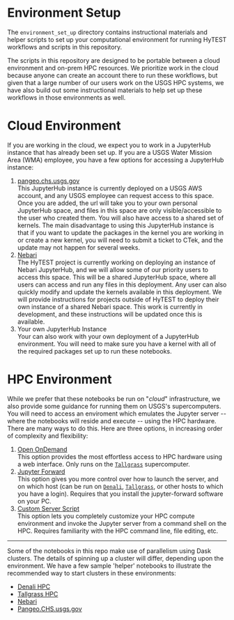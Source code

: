 # Environment Setup

The `environment_set_up` directory contains instructional materials and helper scripts to set 
up your computational environment for running HyTEST workflows and scripts in this repository.

The scripts in this repository are designed to be portable between a cloud environment and 
on-prem HPC resources. We prioritize work in the cloud because anyone can create an account 
there to run these workflows, but given that a large number of our users work on the USGS HPC 
systems, we have also build out some instructional materials to help set up these workflows 
in those environments as well.

# Cloud Environment

If you are working in the cloud, we expect you to work in a JupyterHub instance that has 
already been set up. If you are a USGS Water Mission Area (WMA) employee, you have a few 
options for accessing a JupyterHub instance:
1) [pangeo.chs.usgs.gov](QuickStart-Cloud-pangeoCHS.md)<br>
   This JupyterHub instance is currently deployed on a USGS AWS account, and any USGS employee 
   can request access to this space. Once you are added, the url will take you to your own 
   personal JupyterHub space, and files in this space are only visible/accessible to the user 
   who created them. You will also have access to a shared set of kernels. The main disadvantage 
   to using this JupyterHub instance is that if you want to update the packages in the kernel 
   you are working in or create a new kernel, you will need to submit a ticket to CTek, and 
   the update may not happen for several weeks.
2) [Nebari](QuickStart-Cloud-Nebari.md)<br>
   The HyTEST project is currently working on deploying an instance of Nebari JupyterHub, and 
   we will allow some of our priority users to access this space. This will be a shared 
   JupyterHub space, where all users can access and run any files in this deployment. Any 
   user can also quickly modify and update the kernels available in this deployment. We will 
   provide instructions for projects outside of HyTEST to deploy their own instance of a 
   shared Nebari space. This work is currently in development, and these instructions will 
   be updated once this is available.
3) Your own JupyterHub Instance<br>
   Your can also work with your own deployment of a JupyterHub environment. You will need to 
   make sure you have a kernel with all of the required packages set up to run these notebooks.


# HPC Environment

While we prefer that these notebooks be run on "_cloud_" infrastructure, we also provide some guidance for running them on USGS's supercomputers. You will need to access an enviroment which emulates the Jupyter server -- where the notebooks will reside and execute -- using the HPC hardware. There are many ways to do this. Here are three options, in increasing order of complexity and flexibility:

1) [Open OnDemand](OpenOnDemand.md)<br>
   This option provides the most effortless access to HPC hardware using a web interface. Only runs on the [`Tallgrass`](https://hpcportal.cr.usgs.gov/hpc-user-docs/supercomputers/tallgrass.html) supercomputer.
2) [Jupyter Forward](JupyterForward.md)<br>
   This option gives you more control over how to launch the server, and on which host (can be
   run on [`Denali`](https://hpcportal.cr.usgs.gov/hpc-user-docs/supercomputers/denali.html), [`Tallgrass`](https://hpcportal.cr.usgs.gov/hpc-user-docs/supercomputers/tallgrass.html), or other hosts to which you have a login).  Requires that you
   install the jupyter-forward software on your PC.
3) [Custom Server Script](StartScript.md)<br>
   This option lets you completely customize your HPC compute environment and invoke the Jupyter
   server from a command shell on the HPC. Requires familiarity with the HPC command line, file
   editing, etc.

--------

Some of the notebooks in this repo make use of parallelism using Dask clusters.
The details of spinning up a cluster will differ, depending upon the environment.
We have a few sample 'helper' notebooks to illustrate the recommended way to
start clusters in these environments:

* [Denali HPC](Start_Dask_Cluster_Denali.ipynb)
* [Tallgrass HPC](Start_Dask_Cluster_Tallgrass.ipynb)
* [Nebari](Start_Dask_Cluster_Nebari.ipynb)
* [Pangeo.CHS.usgs.gov](Start_Dask_Cluster_PangeoCHS.ipynb)
